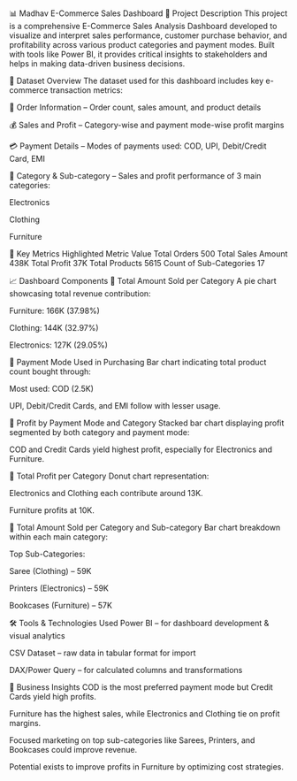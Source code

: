 📊 Madhav E-Commerce Sales Dashboard
📝 Project Description
This project is a comprehensive E-Commerce Sales Analysis Dashboard developed to visualize and interpret sales performance, customer purchase behavior, and profitability across various product categories and payment modes. Built with tools like Power BI, it provides critical insights to stakeholders and helps in making data-driven business decisions.

📁 Dataset Overview
The dataset used for this dashboard includes key e-commerce transaction metrics:

🧾 Order Information – Order count, sales amount, and product details

💰 Sales and Profit – Category-wise and payment mode-wise profit margins

💳 Payment Details – Modes of payments used: COD, UPI, Debit/Credit Card, EMI

🎯 Category & Sub-category – Sales and profit performance of 3 main categories:

Electronics

Clothing

Furniture

📌 Key Metrics Highlighted
Metric	Value
Total Orders	500
Total Sales Amount	438K
Total Profit	37K
Total Products	5615
Count of Sub-Categories	17

📈 Dashboard Components
🔹 Total Amount Sold per Category
A pie chart showcasing total revenue contribution:

Furniture: 166K (37.98%)

Clothing: 144K (32.97%)

Electronics: 127K (29.05%)

🔹 Payment Mode Used in Purchasing
Bar chart indicating total product count bought through:

Most used: COD (2.5K)

UPI, Debit/Credit Cards, and EMI follow with lesser usage.

🔹 Profit by Payment Mode and Category
Stacked bar chart displaying profit segmented by both category and payment mode:

COD and Credit Cards yield highest profit, especially for Electronics and Furniture.

🔹 Total Profit per Category
Donut chart representation:

Electronics and Clothing each contribute around 13K.

Furniture profits at 10K.

🔹 Total Amount Sold per Category and Sub-category
Bar chart breakdown within each main category:

Top Sub-Categories:

Saree (Clothing) – 59K

Printers (Electronics) – 59K

Bookcases (Furniture) – 57K

🛠️ Tools & Technologies Used
Power BI – for dashboard development & visual analytics

CSV Dataset – raw data in tabular format for import

DAX/Power Query – for calculated columns and transformations

🎯 Business Insights
COD is the most preferred payment mode but Credit Cards yield high profits.

Furniture has the highest sales, while Electronics and Clothing tie on profit margins.

Focused marketing on top sub-categories like Sarees, Printers, and Bookcases could improve revenue.

Potential exists to improve profits in Furniture by optimizing cost strategies.











